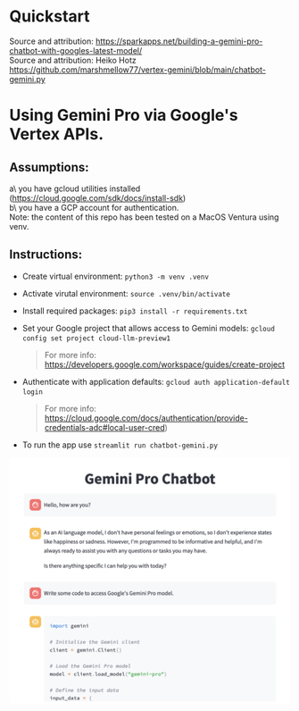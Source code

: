# Quickstart
Source and attribution: https://sparkapps.net/building-a-gemini-pro-chatbot-with-googles-latest-model/<br>
Source and attribution: Heiko Hotz https://github.com/marshmellow77/vertex-gemini/blob/main/chatbot-gemini.py

# Using Gemini Pro via Google's Vertex APIs. 
## Assumptions:
a\ you have gcloud utilities installed (https://cloud.google.com/sdk/docs/install-sdk)<br>
b\ you have a GCP account for authentication.<br>
Note: the content of this repo has been tested on a MacOS Ventura using venv. 

## Instructions:
- Create virtual environment: `python3 -m venv .venv`<br>
- Activate virutal environment: `source .venv/bin/activate`<br>
- Install required packages: `pip3 install -r requirements.txt`<br>

- Set your Google project that allows access to Gemini models: `gcloud config set project cloud-llm-preview1`<br>
  >For more info:  https://developers.google.com/workspace/guides/create-project<br>

- Authenticate with application defaults: `gcloud auth application-default login`<br>
  >For more info: https://cloud.google.com/docs/authentication/provide-credentials-adc#local-user-cred)<br>

- To run the app use `streamlit run chatbot-gemini.py`

![Chatbot](images/chatbot-gemini.png)
